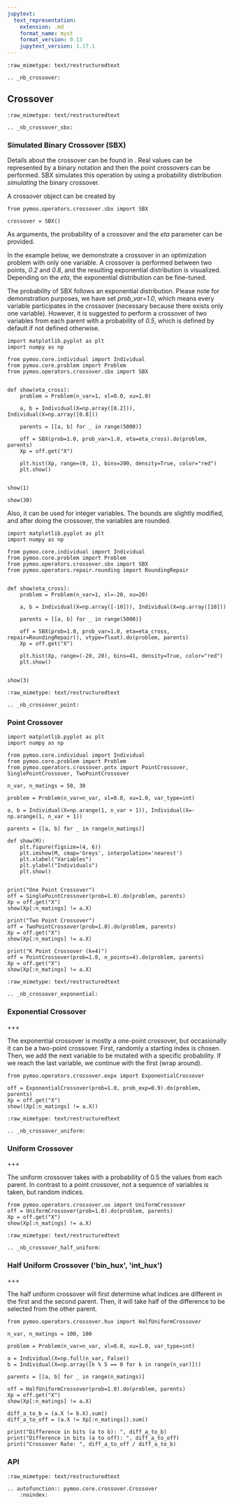 ```yaml
---
jupytext:
  text_representation:
    extension: .md
    format_name: myst
    format_version: 0.13
    jupytext_version: 1.17.1
---
```


```{raw-cell}
:raw_mimetype: text/restructuredtext

.. _nb_crossover:
```

## Crossover

```{raw-cell}
:raw_mimetype: text/restructuredtext

.. _nb_crossover_sbx:
```

### Simulated Binary Crossover (SBX)

Details about the crossover can be found in <cite data-cite="sbx"></cite>. Real values can be represented by a binary notation and then the point crossovers can be performed. SBX simulates this operation by using a probability distribution *simulating* the binary crossover.

A crossover object can be created by 

```{code-cell} ipython3
from pymoo.operators.crossover.sbx import SBX

crossover = SBX()
```

As arguments, the probability of a crossover and the *eta* parameter can be provided.

In the example below, we demonstrate a crossover in an optimization problem with only one variable. A crossover is performed between two points, *0.2* and *0.8*, and the resulting exponential distribution is visualized. Depending on the *eta*, the exponential distribution can be fine-tuned.

The probability of SBX follows an exponential distribution. Please note for demonstration purposes, we have set *prob_var=1.0*, which means every variable participates in the crossover (necessary because there exists only one variable). However, it is suggested to perform a crossover of two variables from each parent with a probability of *0.5*, which is defined by default if not defined otherwise.

```{code-cell} ipython3
import matplotlib.pyplot as plt
import numpy as np

from pymoo.core.individual import Individual
from pymoo.core.problem import Problem
from pymoo.operators.crossover.sbx import SBX


def show(eta_cross):
    problem = Problem(n_var=1, xl=0.0, xu=1.0)

    a, b = Individual(X=np.array([0.2])), Individual(X=np.array([0.8]))

    parents = [[a, b] for _ in range(5000)]

    off = SBX(prob=1.0, prob_var=1.0, eta=eta_cross).do(problem, parents)
    Xp = off.get("X")

    plt.hist(Xp, range=(0, 1), bins=200, density=True, color="red")
    plt.show()


show(1)
```

```{code-cell} ipython3
show(30)
```

Also, it can be used for integer variables. The bounds are slightly modified, and after doing the crossover, the variables are rounded.

```{code-cell} ipython3
import matplotlib.pyplot as plt
import numpy as np

from pymoo.core.individual import Individual
from pymoo.core.problem import Problem
from pymoo.operators.crossover.sbx import SBX
from pymoo.operators.repair.rounding import RoundingRepair


def show(eta_cross):
    problem = Problem(n_var=1, xl=-20, xu=20)

    a, b = Individual(X=np.array([-10])), Individual(X=np.array([10]))

    parents = [[a, b] for _ in range(5000)]

    off = SBX(prob=1.0, prob_var=1.0, eta=eta_cross, repair=RoundingRepair(), vtype=float).do(problem, parents)
    Xp = off.get("X")

    plt.hist(Xp, range=(-20, 20), bins=41, density=True, color="red")
    plt.show()


show(3)
```

```{raw-cell}
:raw_mimetype: text/restructuredtext

.. _nb_crossover_point:
```

### Point Crossover

```{code-cell} ipython3
import matplotlib.pyplot as plt
import numpy as np

from pymoo.core.individual import Individual
from pymoo.core.problem import Problem
from pymoo.operators.crossover.pntx import PointCrossover, SinglePointCrossover, TwoPointCrossover

n_var, n_matings = 50, 30

problem = Problem(n_var=n_var, xl=0.0, xu=1.0, var_type=int)

a, b = Individual(X=np.arange(1, n_var + 1)), Individual(X=-np.arange(1, n_var + 1))

parents = [[a, b] for _ in range(n_matings)]

def show(M):
    plt.figure(figsize=(4, 6))
    plt.imshow(M, cmap='Greys', interpolation='nearest')
    plt.xlabel("Variables")
    plt.ylabel("Individuals")
    plt.show()


print("One Point Crossover")
off = SinglePointCrossover(prob=1.0).do(problem, parents)
Xp = off.get("X")
show(Xp[:n_matings] != a.X)

print("Two Point Crossover")
off = TwoPointCrossover(prob=1.0).do(problem, parents)
Xp = off.get("X")
show(Xp[:n_matings] != a.X)

print("K Point Crossover (k=4)")
off = PointCrossover(prob=1.0, n_points=4).do(problem, parents)
Xp = off.get("X")
show(Xp[:n_matings] != a.X)
```

```{raw-cell}
:raw_mimetype: text/restructuredtext

.. _nb_crossover_exponential:
```

### Exponential Crossover

+++

The exponential crossover is mostly a one-point crossover, but occasionally it can be a two-point crossover. 
First, randomly a starting index is chosen. Then, we add the next variable to be mutated with a specific probability. If we reach the last variable, we continue with the first (wrap around).

```{code-cell} ipython3
from pymoo.operators.crossover.expx import ExponentialCrossover

off = ExponentialCrossover(prob=1.0, prob_exp=0.9).do(problem, parents)
Xp = off.get("X")
show((Xp[:n_matings] != a.X))
```

```{raw-cell}
:raw_mimetype: text/restructuredtext

.. _nb_crossover_uniform:
```

### Uniform Crossover

+++

The uniform crossover takes with a probability of 0.5 the values from each parent. 
In contrast to a point crossover, not a sequence of variables is taken, but random indices.

```{code-cell} ipython3
from pymoo.operators.crossover.ux import UniformCrossover
off = UniformCrossover(prob=1.0).do(problem, parents)
Xp = off.get("X")
show(Xp[:n_matings] != a.X)
```

```{raw-cell}
:raw_mimetype: text/restructuredtext

.. _nb_crossover_half_uniform:
```

### Half Uniform Crossover ('bin_hux', 'int_hux')

+++

The half uniform crossover will first determine what indices are different in the first and the second parent. Then, it will take half of the difference to be selected from the other parent.

```{code-cell} ipython3
from pymoo.operators.crossover.hux import HalfUniformCrossover

n_var, n_matings = 100, 100

problem = Problem(n_var=n_var, xl=0.0, xu=1.0, var_type=int)

a = Individual(X=np.full(n_var, False))
b = Individual(X=np.array([k % 5 == 0 for k in range(n_var)]))

parents = [[a, b] for _ in range(n_matings)]

off = HalfUniformCrossover(prob=1.0).do(problem, parents)
Xp = off.get("X")
show(Xp[:n_matings] != a.X)

diff_a_to_b = (a.X != b.X).sum()
diff_a_to_off = (a.X != Xp[:n_matings]).sum()

print("Difference in bits (a to b): ", diff_a_to_b)
print("Difference in bits (a to off): ", diff_a_to_off)
print("Crossover Rate: ", diff_a_to_off / diff_a_to_b)
```

### API

```{raw-cell}
:raw_mimetype: text/restructuredtext

.. autofunction:: pymoo.core.crossover.Crossover
    :noindex:
```
